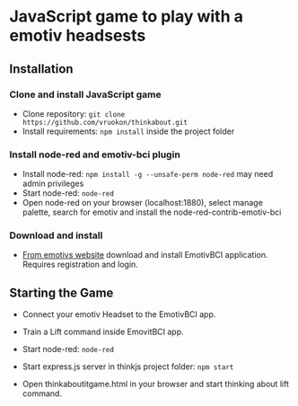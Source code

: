 # JavaScript game to play with a emotiv headsests

## Installation

### Clone and install JavaScript game
- Clone repository: ```git clone https://github.com/vruokon/thinkabout.git```
- Install requirements: ```npm install``` inside the project folder

### Install node-red and emotiv-bci plugin
- Install node-red: ```npm install -g --unsafe-perm node-red``` may need admin privileges
- Start node-red: ```node-red```
- Open node-red on your browser (localhost:1880), select manage palette, search for emotiv and install the node-red-contrib-emotiv-bci

### Download and install
- [From emotivs website](https://www.emotiv.com/product/emotiv-bci/) download and install EmotivBCI application. Requires registration and login.

## Starting the Game

- Connect your emotiv Headset to the EmotivBCI app.
- Train a Lift command inside EmovitBCI app.

- Start node-red: ```node-red```

- Start express.js server in thinkjs project folder: ```npm start```
- Open thinkaboutitgame.html in your browser and start thinking about lift command.

